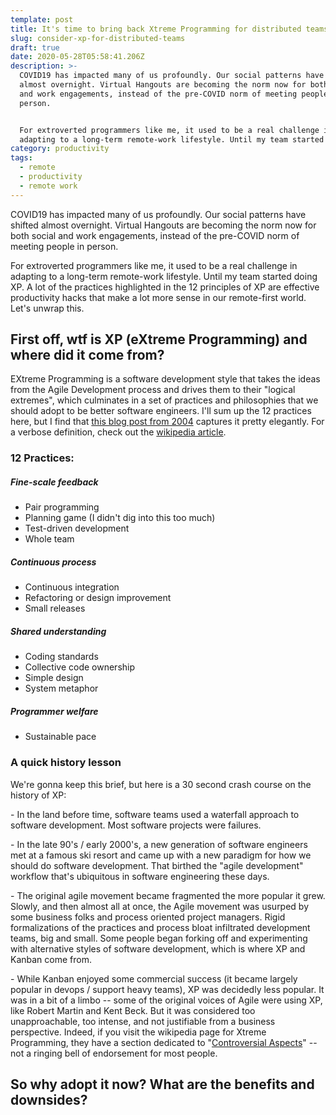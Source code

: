 ```yaml
---
template: post
title: It's time to bring back Xtreme Programming for distributed teams
slug: consider-xp-for-distributed-teams
draft: true
date: 2020-05-28T05:58:41.206Z
description: >-
  COVID19 has impacted many of us profoundly. Our social patterns have shifted
  almost overnight. Virtual Hangouts are becoming the norm now for both social
  and work engagements, instead of the pre-COVID norm of meeting people in
  person. 


  For extroverted programmers like me, it used to be a real challenge in
  adapting to a long-term remote-work lifestyle. Until my team started doing XP.
category: productivity
tags:
  - remote
  - productivity
  - remote work
---
```

COVID19 has impacted many of us profoundly. Our social patterns have shifted almost overnight. Virtual Hangouts are becoming the norm now for both social and work engagements, instead of the pre-COVID norm of meeting people in person. 

For extroverted programmers like me, it used to be a real challenge in adapting to a long-term remote-work lifestyle. Until my team started doing XP. A lot of the practices highlighted in the 12 principles of XP are effective productivity hacks that make a lot more sense in our remote-first world. Let's unwrap this.

## First off, wtf is XP (eXtreme Programming) and where did it come from?

EXtreme Programming is a software development style that takes the ideas from the Agile Development process and drives them to their "logical extremes", which culminates in a set of practices and philosophies that we should adopt to be better software engineers. I'll sum up the 12 practices here, but I find that [this blog post from 2004](https://web.archive.org/web/20120101190943/http://www.satyakomatineni.com/akc/display?url=DisplayNoteIMPURL&reportId=862&ownerUserId=satya) captures it pretty elegantly. For a verbose definition, check out the [wikipedia article](https://en.wikipedia.org/wiki/Extreme_programming#Concept).

### 12 Practices:

##### Fine-scale feedback

* Pair programming
* Planning game (I didn't dig into this too much)
* Test-driven development
* Whole team

##### Continuous process

* Continuous integration
* Refactoring or design improvement
* Small releases

##### Shared understanding

* Coding standards
* Collective code ownership
* Simple design
* System metaphor

##### Programmer welfare

* Sustainable pace



### A quick history lesson

We're gonna keep this brief, but here is a 30 second crash course on the history of XP:

\- In the land before time, software teams used a waterfall approach to software development. Most software projects were failures.

\- In the late 90's / early 2000's, a new generation of software engineers met at a famous ski resort and came up with a new paradigm for how we should do software development. That birthed the "agile development" workflow that's ubiquitous in software engineering these days.

\- The original agile movement became fragmented the more popular it grew. Slowly, and then almost all at once, the Agile movement was usurped by some business folks and process oriented project managers. Rigid formalizations of the practices and process bloat infiltrated development teams, big and small. Some people began forking off and experimenting with alternative styles of software development, which is where XP and Kanban come from.

\- While Kanban enjoyed some commercial success (it became largely popular in devops / support heavy teams), XP was decidedly less popular. It was in a bit of a limbo -- some of the original voices of Agile were using XP, like Robert Martin and Kent Beck. But it was considered too unapproachable, too intense, and not justifiable from a business perspective. Indeed, if you visit the wikipedia page for Xtreme Programming, they have a section dedicated to "[Controversial Aspects](https://en.wikipedia.org/wiki/Extreme_programming#Controversial_aspects)" -- not a ringing bell of endorsement for most people.

## So why adopt it now? What are the benefits and downsides?